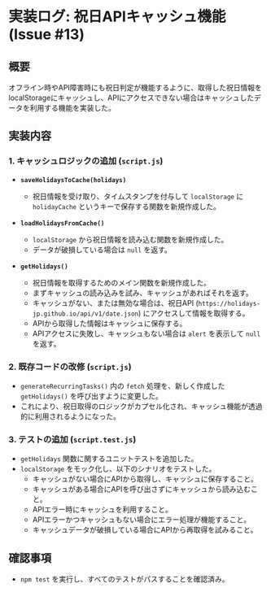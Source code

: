 # 実装ログ: 祝日APIキャッシュ機能 (Issue #13)

## 概要

オフライン時やAPI障害時にも祝日判定が機能するように、取得した祝日情報をlocalStorageにキャッシュし、APIにアクセスできない場合はキャッシュしたデータを利用する機能を実装した。

## 実装内容

### 1. キャッシュロジックの追加 (`script.js`)

- **`saveHolidaysToCache(holidays)`**
  - 祝日情報を受け取り、タイムスタンプを付与して `localStorage` に `holidayCache` というキーで保存する関数を新規作成した。

- **`loadHolidaysFromCache()`**
  - `localStorage` から祝日情報を読み込む関数を新規作成した。
  - データが破損している場合は `null` を返す。

- **`getHolidays()`**
  - 祝日情報を取得するためのメイン関数を新規作成した。
  - まずキャッシュの読み込みを試み、キャッシュがあればそれを返す。
  - キャッシュがない、または無効な場合は、祝日API (`https://holidays-jp.github.io/api/v1/date.json`) にアクセスして情報を取得する。
  - APIから取得した情報はキャッシュに保存する。
  - APIアクセスに失敗し、キャッシュもない場合は `alert` を表示して `null` を返す。

### 2. 既存コードの改修 (`script.js`)

- `generateRecurringTasks()` 内の `fetch` 処理を、新しく作成した `getHolidays()` を呼び出すように変更した。
- これにより、祝日取得のロジックがカプセル化され、キャッシュ機能が透過的に利用されるようになった。

### 3. テストの追加 (`script.test.js`)

- `getHolidays` 関数に関するユニットテストを追加した。
- `localStorage` をモック化し、以下のシナリオをテストした。
  - キャッシュがない場合にAPIから取得し、キャッシュに保存すること。
  - キャッシュがある場合にAPIを呼び出さずにキャッシュから読み込むこと。
  - APIエラー時にキャッシュを利用すること。
  - APIエラーかつキャッシュもない場合にエラー処理が機能すること。
  - キャッシュデータが破損している場合にAPIから再取得を試みること。

## 確認事項

- `npm test` を実行し、すべてのテストがパスすることを確認済み。
